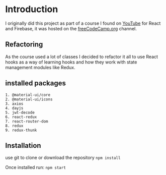 # Introduction
I originally did this project as part of a course I found on [YouTube](https://youtu.be/m_u6P5k0vP0) for React and Firebase, it was hosted on the [freeCodeCamp.org](https://www.youtube.com/channel/UC8butISFwT-Wl7EV0hUK0BQ) channel.

## Refactoring
As the course used a lot of classes I decided to refactor it all to use React hooks as a way of learning hooks and how they work with state management modules like Redux.

## installed packages
    1. @material-ui/core
    2. @material-ui/icons
    3. axios
    4. dayjs
    5. jwt-decode
    6. react-redux
    7. react-router-dom
    8. redux
    9. redux-thunk

## Installation

use git to clone or download the repository
`npm install`

Once installed run:
`npm start`
